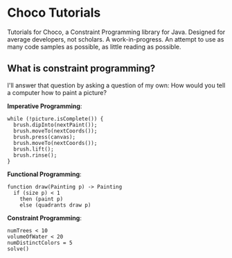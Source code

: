 # Choco Tutorials

Tutorials for Choco, a Constraint Programming library for Java. Designed for average developers, not scholars. A work-in-progress. An attempt to use as many code samples as possible, as little reading as possible.

## What is constraint programming?

I'll answer that question by asking a question of my own: How would you tell a computer how to paint a picture?

**Imperative Programming**:

    while (!picture.isComplete()) {
      brush.dipInto(nextPaint());
      brush.moveTo(nextCoords());
      brush.press(canvas);
      brush.moveTo(nextCoords());
      brush.lift();
      brush.rinse();
    }

**Functional Programming**:

    function draw(Painting p) -> Painting
      if (size p) < 1
        then (paint p)
        else (quadrants draw p)

**Constraint Programming**:

    numTrees < 10
    volumeOfWater < 20
    numDistinctColors = 5
    solve()

